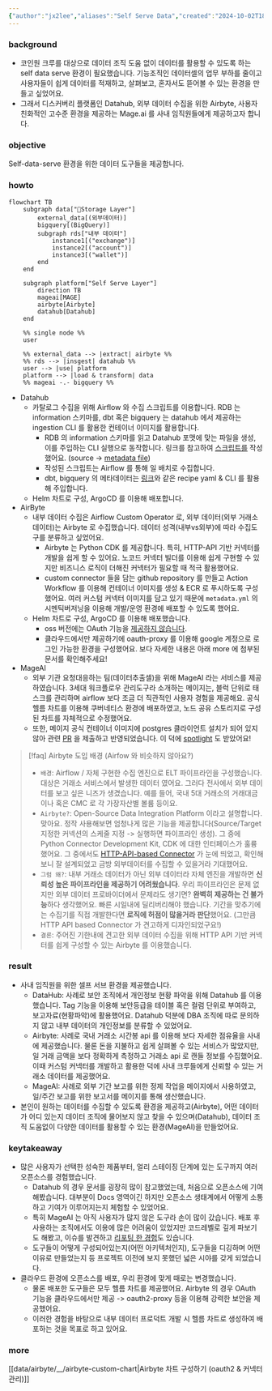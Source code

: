 ```yaml
---
{"author":"jx2lee","aliases":"Self Serve Data","created":"2024-10-02T18:51:46.000+09:00","last-updated":"2024-07-28 02:04","tags":["airbyte","datahub","opensource"],"project":{"include":true,"status":"done","root":true,"company":"coinone","duration":"2022.09 - 2023.03"},"dg-publish":true,"dg-home-link":false,"dg-show-local-graph":false,"dg-show-backlinks":false,"dg-show-toc":false,"dg-show-inline-title":false,"dg-show-file-tree":false,"dg-enable-search":false,"dg-link-preview":true,"dg-show-tags":false,"dg-pass-frontmatter":false,"permalink":"/data/etc/self-serve-data/","dgLinkPreview":true,"dgPassFrontmatter":true,"noteIcon":""}
---
```



### background
- 코인원 크루를 대상으로 데이터 조직 도움 없이 데이터를 활용할 수 있도록 하는 self data serve 환경이 필요했습니다. 기능조직인 데이터셀의 업무 부하를 줄이고 사용자들이 쉽게 데이터를 적재하고, 살펴보고, 혼자서도 뜯어볼 수 있는 환경을 만들고 싶었어요.
- 그래서 디스커버리 플랫폼인 Datahub, 외부 데이터 수집을 위한 Airbyte, 사용자 친화적인 고수준 환경을 제공하는 Mage.ai 를 사내 임직원들에게 제공하고자 합니다.


### objective
Self-data-serve 환경을 위한 데이터 도구들을 제공합니다.


### howto
```mermaid
flowchart TB
    subgraph data["Storage Layer"]
        external_data[(외부데이터)]
        bigquery[(BigQuery)]
        subgraph rds["내부 데이터"]
            instance1[("exchange")]
            instance2[("account")]
            instance3[("wallet")]
        end
    end

    subgraph platform["Self Serve Layer"]
        direction TB
        mageai[MAGE]
        airbyte[Airbyte]
        datahub[Datahub]
    end

    %% single node %%
    user

    %% external_data --> |extract| airbyte %%
    %% rds --> |insgest| datahub %%
    user --> |use| platform
    platform --> |load & transform| data
    %% mageai -.- bigquery %%
```
- Datahub
    - 카탈로그 수집을 위해 Airflow 와 수집 스크립트를 이용합니다. RDB 는 information 스키마를, dbt 혹은 bigquery 는 datahub 에서 제공하는 ingestion CLI 를 활용한 컨테이너 이미지를 활용합니다.
        - RDB 의 information 스키마를 읽고 Datahub 포맷에 맞는 파일을 생성, 이를 주입하는 CLI 실행으로 동작합니다. 링크를 참고하여 [스크립트를](https://tech.socarcorp.kr/data/2022/03/16/metdata-platform-02.html) 작성했어요. (source -> [metadata file](https://datahubproject.io/docs/generated/ingestion/sources/metadata-file))
        - 작성된 스크립트는 Airflow 를 통해 일 배치로 수집합니다.
        - dbt, bigquery 의 메타데이터는 [링크](https://tech.socarcorp.kr/data/2022/03/16/metdata-platform-02.html)와 같은 recipe yaml & CLI 를 활용해 주입합니다. 
    - Helm 차트로 구성, ArgoCD 를 이용해 배포합니다.
- AirByte
    - 내부 데이터 수집은 Airflow Custom Operator 로, 외부 데이터(외부 거래소 데이터)는 Airbyte 로 수집했습니다. 데이터 성격(내부vs외부)에 따라 수집도구를 분류하고 싶었어요.
        - Airbyte 는 Python CDK 를 제공합니다. 특히, HTTP-API 기반 커넥터를 개발을 쉽게 할 수 있어요. 노코드 커넥터 빌더를 이용해 쉽게 구현할 수 있지만 비즈니스 로직이 더해진 커넥터가 필요할 때 적극 활용했어요.
        - custom connector 들을 담는 github repository 를 만들고 Action Workflow 를 이용해 컨테이너 이미지를 생성 & ECR 로 푸시하도록 구성했어요. 여러 커스텀 커넥터 이미지를 담고 있기 때문에 `metadata.yml` 의 시멘틱버저닝을 이용해 개발/운영 환경에 배포할 수 있도록 했어요.
    - Helm 차트로 구성, ArgoCD 를 이용해 배포했습니다. 
        - oss 버전에는 OAuth 기능을 [제공하지 않습니다](https://github.com/airbytehq/airbyte/issues/13021).
        - 클라우드에서만 제공하기에 oauth-proxy 를 이용해 google 계정으로 로그인 가능한 환경을 구성했어요. 보다 자세한 내용은 아래 more 에 첨부된 문서를 확인해주세요!
- MageAI
    - 외부 기관 요청대응하는 팀(데이터추출셀)을 위해 MageAI 라는 서비스를 제공하였습니다. 3세대 워크플로우 관리도구라 소개하는 메이지는, 블럭 단위로 태스크를 관리하며 airflow 보다 조금 더 직관적인 사용자 경험을 제공해요. 공식 헬름 차트를 이용해 쿠버네티스 환경에 배포하였고, 노드 공유 스토리지로 구성된 차트를 자체적으로 수정했어요.
    - 또한, 메이지 공식 컨테이너 이미지에 postgres 클라이언트 설치가 되어 있지 않아 관련 [PR](https://github.com/mage-ai/mage-ai/commit/bd98aa61b0537d5322b9e64978c8965bc82c3f3e) 을 제출하고 반영되었습니다. 이 덕에 [spotlight](https://www.linkedin.com/posts/magetech_community-spotlight-jaejun-lee-wed-like-activity-7255611108399501312-FSP3?utm_source=share&utm_medium=member_desktop) 도 받았어요!

> [!faq] Airbyte 도입 배경 (Airfow 와 비슷하지 않아요?)
> - `배경`: Airflow / 자체 구현한 수집 엔진으로 ELT 파이프라인을 구성했습니다. 대상은 거래소 서비스에서 발생한 데이터 였어요. 그러다 전사에서 외부 데이터를 보고 싶은 니즈가 생겼습니다. 예를 들어, 국내 5대 거래소의 거래대금이나 혹은 CMC 로 각 가장자산별 볼륨 등이요.
> - `Airbyte?`: Open-Source Data Integration Platform 이라고 설명합니다. 맞아요. 정작 사용해보면 엄청나게 많은 기능을 제공합니다(Source/Target 지정한 커넥션의 스케줄 지정 -> 실행하면 파이프라인 생성). 그 중에 Python Connector Development Kit, CDK 에 대한 인터페이스가 훌륭했어요. 그 중에서도 [HTTP-API-based Connector](https://docs.airbyte.com/platform/connector-development/cdk-python/http-streams) 가 눈에 띄었고, 확인해보니 잘 설계되었고 금방 외부데이터를 수집할 수 있을거라 기대했어요.
> - `그럼 왜?`: 내부 거래소 데이터가 아닌 외부 데이터라 자체 엔진을 개발하면 **신뢰성 높은 파이프라인을 제공하기 어려웠습니다**. 우리 파이프라인은 문제 없지만 외부 데이터 프로바이더에서 문제라도 생기면? **완벽히 제공하는 건 불가능**하다 생각했어요. 빠른 시일내에 딜리버리해야 했습니다. 기간을 맞추기에는 수집기를 직접 개발한다면 **로직에 허점이 많을거라 판단**했어요. (그만큼 HTTP API based Connector 가 견고하게 디자인되었구요!)
> - `결론`: 주어진 기한내에 견고한 외부 데이터 수집을 위해 HTTP API 기반 커넥터를 쉽게 구성할 수 있는 Airbyte 를 이용했습니다.


### result
- 사내 임직원을 위한 셀프 서브 환경을 제공했습니다.
    - DataHub: 사례로 보안 조직에서 개인정보 현황 파악을 위해 Datahub 를 이용했습니다. Tag 기능을 이용해 보안등급을 테이블 혹은 컬럼 단위로 부여하고, 보고자료(현황파악)에 활용했어요. Datahub 덕분에 DBA 조직에 따로 문의하지 않고 내부 데이터의 개인정보를 분류할 수 있었어요.
    - Airbyte: 사례로 국내 거래소 시간봉 api 를 이용해 보다 자세한 점유율을 사내에 제공했습니다. 물론 돈을 지불하고 쉽게 살펴볼 수 있는 서비스가 많았지만, 일 거래 금액을 보다 정확하게 측정하고 거래소 api 로 캔들 정보를 수집했어요. 이때 커스텀 커넥터를 개발하고 활용한 덕에 사내 크루들에게 신뢰할 수 있는 거래소 데이터를 제공했어요.
    - MageAI: 사례로 외부 기간 보고를 위한 정제 작업을 메이지에서 사용하였고, 일/주간 보고를 위한 보고서를 메이지를 통해 생산했습니다.
- 본인이 원하는 데이터를 수집할 수 있도록 환경을 제공하고(Airbyte), 어떤 데이터가 어디 있는지 데이터 조직에 물어보지 않고 찾을 수 있으며(Datahub), 데이터 조직 도움없이 다양한 데이터를 활용할 수 있는 환경(MageAI)을 만들었어요.


### keytakeaway
- 많은 사용자가 선택한 성숙한 제품부터, 얼리 스테이징 단계에 있는 도구까지 여러 오픈소스를 경험했습니다.
    - Datahub 의 경우 문서를 굉장히 많이 참고했었는데, 처음으로 오픈소스에 기여해봤습니다. 대부분이 Docs 영역이긴 하지만 오픈소스 생태계에서 어떻게 소통하고 기여가 이루어지는지 체험할 수 있었어요.
    - 특히 MageAI 는 아직 사용자가 많지 않은 도구라 손이 많이 갔습니다. 배포 후 사용하는 조직에서도 이용에 많은 어려움이 있었지만 코드레벨로 깊게 파보기도 해봤고, 이슈를 발견하고 [리포팅 한 경험](https://github.com/mage-ai/mage-ai/issues/5197)도 있습니다.
    - 도구들이 어떻게 구성되어있는지(어떤 아키텍처인지), 도구들을 디깅하며 어떤 이유로 만들었는지 등 프로젝트 이전에 보지 못했던 넓은 시야를 갖게 되었습니다.
- 클라우드 환경에 오픈소스를 배포, 우리 환경에 맞게 때로는 변경했습니다.
    - 물론 배포한 도구들은 모두 헬름 차트를 제공했어요. Airbyte 의 경우 OAuth 기능을 클라우드에서만 제공 -> oauth2-proxy 등을 이용해 강력한 보안을 제공했어요.
    - 이러한 경험을 바탕으로 내부 데이터 프로덕트 개발 시 헬름 차트로 생성하여 배포하는 것을 목표로 하고 있어요.


### more
[[data/airbyte/__/airbyte-custom-chart\|Airbyte 차트 구성하기 (oauth2 & 커넥터 관리)]]
